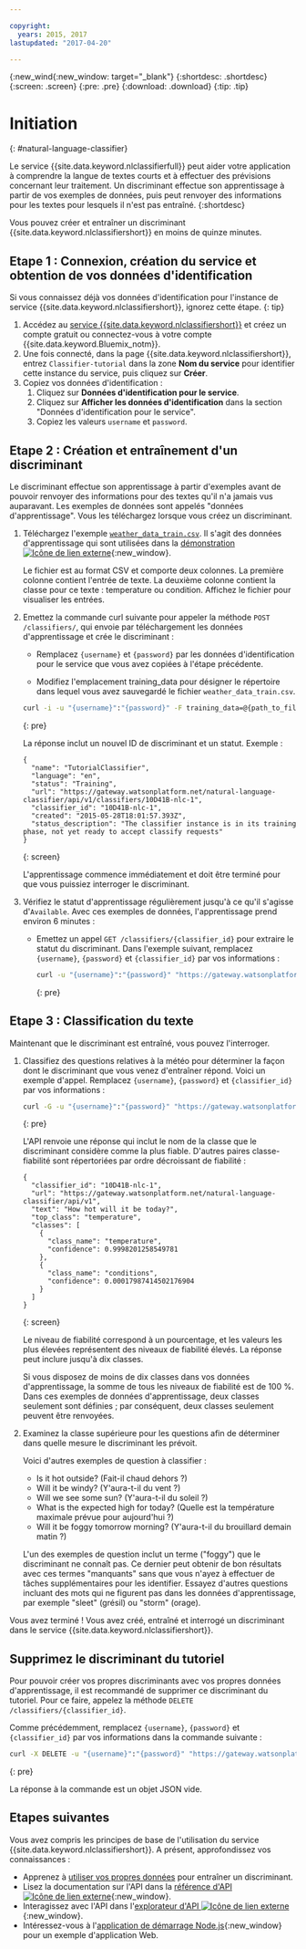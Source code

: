 ```yaml
---

copyright:
  years: 2015, 2017
lastupdated: "2017-04-20"

---
```


{:new_wind{:new_window: target="_blank"}
{:shortdesc: .shortdesc}
{:screen: .screen}
{:pre: .pre}
{:download: .download}
{:tip: .tip}

# Initiation 
{: #natural-language-classifier}

Le service {{site.data.keyword.nlclassifierfull}} peut aider votre application à comprendre la langue de textes courts et à effectuer des prévisions concernant leur traitement. Un discriminant effectue son apprentissage à partir de vos exemples de données,
puis peut renvoyer des informations pour les textes pour lesquels il n'est pas entraîné.
{:shortdesc}

Vous pouvez créer et entraîner un discriminant {{site.data.keyword.nlclassifiershort}} en moins de quinze minutes.


## Etape 1 : Connexion, création du service et obtention de vos données d'identification 

Si vous connaissez déjà vos données d'identification pour l'instance de service {{site.data.keyword.nlclassifiershort}}, ignorez cette étape.
{: tip}

1.  Accédez au [service {{site.data.keyword.nlclassifiershort}}](https://console.{DomainName}/catalog/services/natural-language-classifier/) et créez un compte gratuit ou connectez-vous à votre compte {{site.data.keyword.Bluemix_notm}}. 
1.  Une fois connecté, dans la page {{site.data.keyword.nlclassifiershort}}, entrez `Classifier-tutorial` dans la zone **Nom du service** pour identifier cette instance du service, puis cliquez sur **Créer**.
1.  Copiez vos données d'identification :
    1.  Cliquez sur **Données d'identification pour le service**.
    2.  Cliquez sur **Afficher les données d'identification** dans la section "Données d'identification pour le service". 
    3.  Copiez les valeurs `username` et `password`. 

## Etape 2 : Création et entraînement d'un discriminant 
Le discriminant effectue son apprentissage à partir d'exemples avant de pouvoir renvoyer des informations pour des textes qu'il n'a jamais vus auparavant. Les exemples de données sont appelés "données d'apprentissage". Vous les téléchargez lorsque vous créez un discriminant.

1.  Téléchargez l'exemple <code><a target="_blank" href="https://watson-developer-cloud.github.io/doc-tutorial-downloads/natural-language-classifier/weather_data_train.csv" download="weather_data_train.csv">weather_data_train.csv</a></code>. Il s'agit des données d'apprentissage qui sont utilisées dans la [démonstration ![Icône de lien externe](../../icons/launch-glyph.svg "External link icon")](http://natural-language-classifier-demo.mybluemix.net){:new_window}.

	Le fichier est au format CSV et comporte deux colonnes. La première colonne contient l'entrée de texte. La deuxième colonne contient la classe
pour ce texte : temperature ou condition. Affichez le fichier pour visualiser les entrées.
2.  Emettez la commande curl suivante pour appeler la méthode `POST
/classifiers/`, qui envoie par téléchargement les données d'apprentissage
et crée le discriminant :

    -   Remplacez `{username}` et
`{password}` par les données d'identification pour le service que
vous avez copiées à l'étape précédente.

    -   Modifiez l'emplacement training\_data pour désigner le répertoire dans
lequel vous avez sauvegardé le fichier `weather_data_train.csv`. 

	```bash
	curl -i -u "{username}":"{password}" -F training_data=@{path_to_file}/weather_data_train.csv -F training_metadata="{\"language\":\"en\",\"name\":\"TutorialClassifier\"}" "https://gateway.watsonplatform.net/natural-language-classifier/api/v1/classifiers"
	```
	{: pre}

	La réponse inclut un nouvel ID de discriminant et un statut. Exemple :

	```
	{
	  "name": "TutorialClassifier",
	  "language": "en",
	  "status": "Training",
	  "url": "https://gateway.watsonplatform.net/natural-language-classifier/api/v1/classifiers/10D41B-nlc-1",
	  "classifier_id": "10D41B-nlc-1",
	  "created": "2015-05-28T18:01:57.393Z",
	  "status_description": "The classifier instance is in its training phase, not yet ready to accept classify requests"
	}
	```
	{: screen}

	L'apprentissage commence immédiatement et doit être terminé pour que vous puissiez
interroger le discriminant.
3.  Vérifiez le statut d'apprentissage régulièrement jusqu'à ce qu'il s'agisse
d'`Available`. Avec ces exemples de données, l'apprentissage prend
environ 6 minutes :

	- Emettez un appel `GET /classifiers/{classifier_id}` pour
extraire le statut du discriminant. Dans l'exemple suivant, remplacez
`{username}`, `{password}` et
`{classifier_id}` par vos informations :

		```bash
		curl -u "{username}":"{password}" "https://gateway.watsonplatform.net/natural-language-classifier/api/v1/classifiers/{classifier_id}"
		```
		{: pre}

## Etape 3 : Classification du texte 
Maintenant que le discriminant est entraîné, vous pouvez l'interroger.


1.  Classifiez des questions relatives à la météo pour déterminer la façon
dont le discriminant que vous venez d'entraîner répond. Voici un exemple d'appel. Remplacez
`{username}`, `{password}` et
`{classifier_id}` par vos informations : 

	```bash
	curl -G -u "{username}":"{password}" "https://gateway.watsonplatform.net/natural-language-classifier/api/v1/classifiers/{classifier_id}/classify" --data-urlencode "text=How hot will it be today?"
	```
	{: pre}

	L'API renvoie une réponse qui inclut le nom de la classe que le
discriminant considère comme la plus fiable.
D'autres paires classe-fiabilité sont répertoriées par ordre décroissant de fiabilité :


	```
	{
	  "classifier_id": "10D41B-nlc-1",
	  "url": "https://gateway.watsonplatform.net/natural-language-classifier/api/v1",
	  "text": "How hot will it be today?",
	  "top_class": "temperature",
	  "classes": [
	    {
	      "class_name": "temperature",
	      "confidence": 0.9998201258549781
	    },
	    {
	      "class_name": "conditions",
	      "confidence": 0.00017987414502176904
	    }
	  ]
	}
	```
	{: screen}

	Le niveau de fiabilité correspond à un pourcentage, et les valeurs les
plus élevées représentent des niveaux de fiabilité élevés.
La réponse peut inclure jusqu'à dix classes. 

	Si vous disposez de moins de dix classes dans vos données d'apprentissage, la somme de
tous les niveaux de fiabilité est de 100 %. Dans ces exemples de données
d'apprentissage, deux classes seulement sont définies ; par conséquent, deux classes
seulement peuvent être renvoyées.
2.  Examinez la classe supérieure pour les questions afin de déterminer
dans quelle
mesure le discriminant les prévoit.


	Voici d'autres exemples de question à classifier :


	-   Is it hot outside? (Fait-il chaud dehors ?) 
	-   Will it be windy? (Y'aura-t-il du vent ?) 
	-   Will we see some sun? (Y'aura-t-il du soleil ?) 
	-   What is the expected high for today? (Quelle est la température maximale
prévue pour
aujourd'hui ?) 
	-   Will it be foggy tomorrow morning? (Y'aura-t-il du brouillard demain matin ?) 

	L'un des exemples de question inclut un terme ("foggy") que
le discriminant
ne connaît pas. Ce dernier peut obtenir de bon résultats avec ces termes
"manquants"
sans que vous n'ayez à effectuer de tâches supplémentaires pour les identifier.
Essayez d'autres questions incluant des mots qui ne figurent pas dans les données
d'apprentissage, par exemple "sleet" (grésil) ou "storm" (orage).


Vous avez terminé ! Vous avez créé, entraîné et interrogé un discriminant dans le
service {{site.data.keyword.nlclassifiershort}}. 

## Supprimez le discriminant du tutoriel 

Pour pouvoir créer vos propres discriminants avec vos propres données
d'apprentissage, il est recommandé de supprimer ce discriminant du tutoriel. Pour ce
faire, appelez la méthode `DELETE /classifiers/{classifier_id}`. 

Comme précédemment, remplacez `{username}`,
`{password}` et `{classifier_id}` par vos informations
dans la commande suivante :


```bash
curl -X DELETE -u "{username}":"{password}" "https://gateway.watsonplatform.net/natural-language-classifier/api/v1/classifiers/{classifier_id}"
```
{: pre}

La réponse à la commande est un objet JSON vide.


## Etapes suivantes 
Vous avez compris les principes de base de l'utilisation du service {{site.data.keyword.nlclassifiershort}}. A
présent, approfondissez vos connaissances :

- Apprenez à
[utiliser vos propres
données](/docs/natural-language-classifier/using-your-data.html) pour entraîner un discriminant. 
- Lisez la documentation sur l'API dans la [référence d'API ![Icône de lien externe](../../icons/launch-glyph.svg "External link icon")](https://www.ibm.com/watson/developercloud/natural-language-classifier/api/){:new_window}.
- Interagissez avec l'API dans l'[explorateur d'API ![Icône de lien externe](../../icons/launch-glyph.svg "External link icon")](https://watson-api-explorer.mybluemix.net/apis/natural-language-classifier-v1){:new_window}.
- Intéressez-vous à l'[application de démarrage Node.js](https://github.com/watson-developer-cloud/natural-language-classifier-nodejs){:new_window} pour un exemple d'application Web. 
